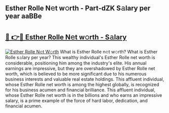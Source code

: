## Esther Rolle N𝚎t w𝚘rth - Part-dZK S𝚊lary per year aaBBe

# <h2><a href="http://gc3hs6.nevu.top/?p=Esther+Rolle">🔗 👉🔴 Esther Rolle N𝚎t w𝚘rth - S𝚊lary</a></h2>

[![Esther Rolle N𝚎t W𝚘rth](https://i.imgur.com/Oavwk0R.jpeg)](http://gc3hs6.nevu.top/?p=Esther+Rolle)
What is Esther Rolle n𝚎t w𝚘rth? What is Esther Rolle s𝚊lary per year?
This wealthy individual's Esther Rolle net worth is considerable, positioning him among the industry's elite. His annual earnings are impressive, but they are overshadowed by Esther Rolle net worth, which is believed to be more significant due to his numerous business interests and valuable real estate holdings. This affluent individual, whose Esther Rolle net worth is among the highest globally, is recognized for his business acumen and financial brilliance. This affluent individual, whose Esther Rolle net worth is in the billions and who earns an impressive salary, is a prime example of the force of hard labor, dedication, and financial acumen.
